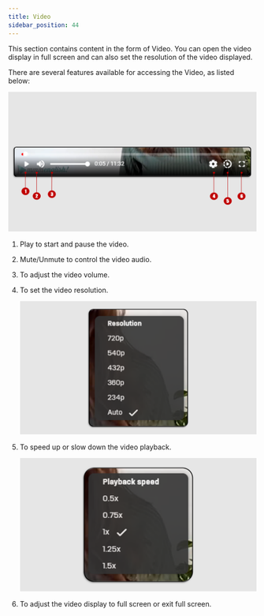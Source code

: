 ```yaml
---
title: Video
sidebar_position: 44
---
```

This section contains content in the form of Video. You can open the video display in full screen and can also set the resolution of the video displayed.

There are several features available for accessing the Video, as listed below:

![](/img/vid-1.png)

1. Play to start and pause the video.
2. Mute/Unmute to control the video audio.
3. To adjust the video volume.
4. To set the video resolution. 

   ![](/img/vid-2.png)
5. To speed up or slow down the video playback.

   ![](/img/vid-3.png)
6. To adjust the video display to full screen or exit full screen.
